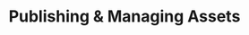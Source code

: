 ---
layout: "page"
title: Publishing & Managing Assets
nav_order: 2
parent: Getting Started as a Producer
---